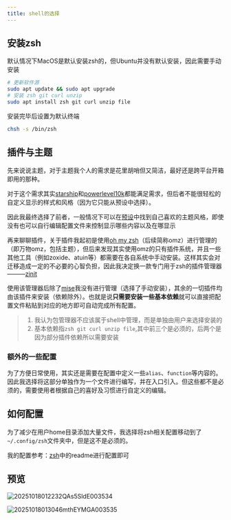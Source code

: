 ```yaml
---
title: shell的选择
---
```


## 安装zsh

默认情况下MacOS是默认安装zsh的，但Ubuntu并没有默认安装，因此需要手动安装

```bash
# 更新软件源
sudo apt update && sudo apt upgrade
# 安装 zsh git curl unzip
sudo apt install zsh git curl unzip file
```

安装完毕后设置为默认终端

```bash
chsh -s /bin/zsh
```

## 插件与主题

先来说说主题，对于主题我个人的需求是花里胡哨但又简洁，最好还是跨平台开箱即用的那种。

对于这个需求其实[starship](https://starship.rs)和[powerlevel10k](https://github.com/romkatv/powerlevel10k)都能满足需求，但后者不能很轻松的自定义显示的样式和风格（因为它只能从预设中选择）。

因此我最终选择了前者，一般情况下可以在[预设](https://starship.rs/zh-CN/presets/)中找到自己喜欢的主题风格，即使没有也可以自行编辑配置文件来控制显示哪些内容以及在哪显示

再来聊聊插件，关于插件我起初是使用[oh my zsh](https://ohmyz.sh)（后续简称omz）进行管理的（即万物omz，包括主题），但后来发现其实使用omz的只有插件系统，并且一些其他工具（例如zoxide、atuin等）都需要在各自系统中手动安装。这样其实会对迁移造成一定的不必要的心智负担，因此我决定换一款专门用于zsh的插件管理器———[zinit](https://github.com/zdharma-continuum/zinit)

使用该管理器后除了[mise](https://mise.jdx.dev)我没有进行管理（选择了手动安装），其余的一切插件均由该插件来安装（依赖除外）。也就是说**只需要安装一些基本依赖**就可以直接把配置文件粘贴到对应的地方即可自动完成所有配置。

> 1. 我认为包管理器不应该属于shell中管理，而是单独由用户来选择安装的
> 2. 基本依赖指`zsh git curl unzip file`,其中前三个是必须的，后两个是因为部分插件依赖所以需要安装

### 额外的一些配置

为了方便日常使用，其实还是需要在配置中定义一些`alias`、`function`等内容的。因此我选择将这部分单独作为一个文件进行编写，并在入口引入。但这些都不是必须的，需要使用者根据自己的喜好及习惯进行自定义的编辑。

## 如何配置

为了减少在用户home目录添加大量文件，我选择将zsh相关配置移动到了`~/.config/zsh`文件夹中，但是这不是必须的。

我的配置参考：[zsh](https://github.com/dev-config/zsh)中的readme进行配置即可

## 预览

![20251018012232QAs5SldE003534](https://file2.antmoe.com/image/2/2025/10/18/68f27c8b67fef.png)

![20251018013046mthEYMGA003535](https://file2.antmoe.com/image/2/2025/10/18/68f27d5293891.png)
